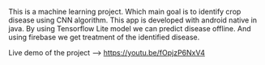 This is a machine learning project. Which main goal is to identify crop disease using CNN algorithm. This app is developed with android native in java. By using Tensorflow Lite model we can predict disease offline. And using firebase we get treatment of the identified disease.


Live demo of the project -->
https://youtu.be/fOpjzP6NxV4